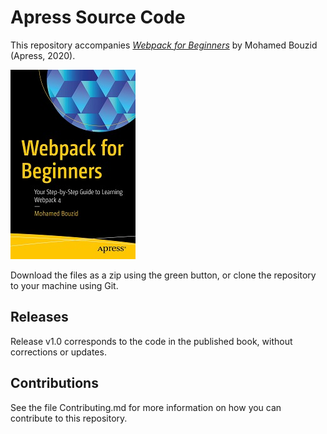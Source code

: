 # Apress Source Code

This repository accompanies [*Webpack for Beginners*](http://www.apress.com/9781484258958) by Mohamed Bouzid (Apress, 2020).

[comment]: #cover
![Cover image](9781484258958.jpg)

Download the files as a zip using the green button, or clone the repository to your machine using Git.

## Releases

Release v1.0 corresponds to the code in the published book, without corrections or updates.

## Contributions

See the file Contributing.md for more information on how you can contribute to this repository.